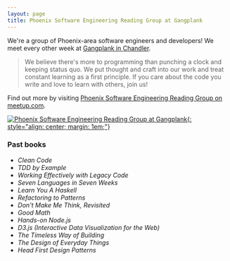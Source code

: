 ```yaml
---
layout: page
title: Phoenix Software Engineering Reading Group at Gangplank
---
```

We're a group of Phoenix-area software engineers and developers! We meet every other week at [Gangplank in Chandler][gangplank]. 

> We believe there's more to programming than punching a clock and keeping status quo. We put thought and craft into our work and treat constant learning as a first principle. If you care about the code you write and love to learn with others, join us!

Find out more by visiting [Phoenix Software Engineering Reading Group on meetup.com][meetup].

[![Phoenix Software Engineering Reading Group at Gangplank](https://photos.smugmug.com/photos/i-KsKcHrt/0/L/i-KsKcHrt-L.png){: style="align: center; margin: 1em;"}][meetup]

<a name="past-books" />

### Past books

* *Clean Code*
* *TDD by Example*
* *Working Effectively with Legacy Code*
* *Seven Languages in Seven Weeks*
* *Learn You A Haskell*
* *Refactoring to Patterns*
* *Don't Make Me Think, Revisited*
* *Good Math*
* *Hands-on Node.js*
* *D3.js (Interactive Data Visualization for the Web)*
* *The Timeless Way of Building*
* *The Design of Everyday Things*
* *Head First Design Patterns*

[1]: /contact/
[gangplank]: http://gangplankhq.com/chandler/
[meetup]: http://www.meetup.com/Phoenix-Software-Engineering-Reading-Group/
